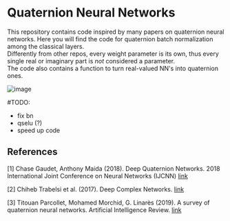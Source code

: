 # Quaternion Neural Networks

This repository contains code inspired by many papers on quaternion neural networks. Here you will
find the code for quaternion batch normalization among the classical layers.<br>
Differently from other repos, every weight parameter is its own, thus every single real or imaginary part is *not* considered a parameter. <br>
The code also contains a function to turn real-valued NN's into quaternion ones.

![image](https://github.com/giorgiozannini/QNN/blob/main/image.png?raw=true)

#TODO:
- fix bn
- qselu (?)
- speed up code

## References
<a id="1">[1]</a> 
Chase Gaudet, Anthony Maida (2018).
Deep Quaternion Networks. 
2018 International Joint Conference on Neural Networks (IJCNN)
[link](https://ieeexplore.ieee.org/stamp/stamp.jsp?tp=&arnumber=8489651&tag=1)

<a id="2">[2]</a> 
Chiheb Trabelsi et al. (2017).
Deep Complex Networks. 
[link](https://arxiv.org/abs/1705.09792)

<a id="3">[3]</a> 
Titouan Parcollet, Mohamed Morchid, G. Linarès (2019).
A survey of quaternion neural networks.
Artificial Intelligence Review.
[link](https://link.springer.com/article/10.1007/s10462-019-09752-1)
